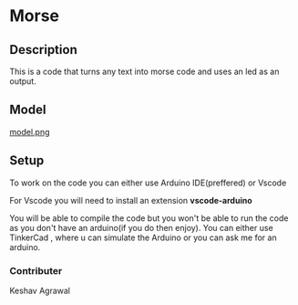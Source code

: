 # Morse

## Description
This is a code that turns any text into morse code and uses an led as an output.

## Model

[model.png](https://www.tinkercad.com/things/6K99E8GOJGd)

## Setup

To work on the code you can either use Arduino IDE(preffered) or Vscode 

For Vscode you will need to install an extension **vscode-arduino**

You will  be able to compile the code but you won't be able to run the code as you don't have an arduino(if you do then enjoy).
You can either use TinkerCad , where u can simulate the Arduino or you can ask me for an arduino.

### Contributer
Keshav Agrawal
